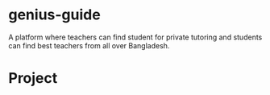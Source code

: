 # genius-guide
A platform where teachers can find student for private tutoring and students can find best teachers from all over Bangladesh.
# Project
